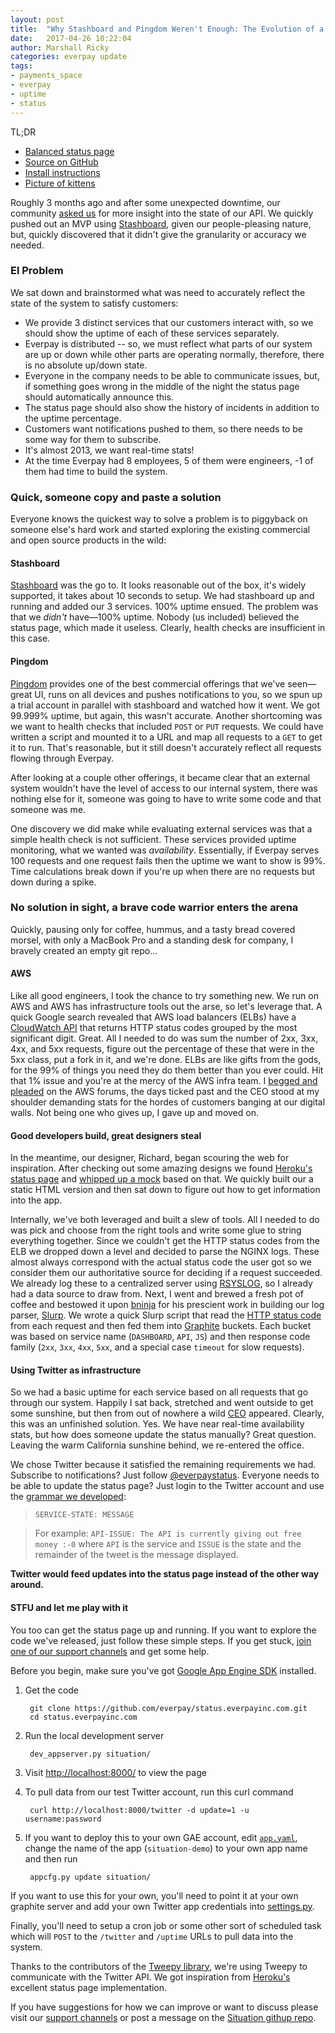 ```yaml
---
layout: post
title:  "Why Stashboard and Pingdom Weren't Enough: The Evolution of a Status Page"
date:   2017-04-26 10:22:04
author: Marshall Ricky
categories: everpay update
tags: 
- payments_space
- everpay
- uptime
- status
---
```


TL;DR
* [Balanced status page](https://status.balancedpayments.com)
* [Source on GitHub](https://github.com/balanced/status.balancedpayments.com)
* [Install instructions](https://github.com/balanced/status.balancedpayments.com/blob/master/INSTALL)
* [Picture of kittens](http://x66.xanga.com/598b827a5233247895732/b32225086.gif)

Roughly 3 months ago and after some unexpected downtime, our community [asked us](https://github.com/balanced/balanced-api/issues/39) for more insight into the state of our API. We quickly pushed out an MVP using [Stashboard](http://www.stashboard.org/), given our people-pleasing nature, but, quickly discovered that it didn't give the granularity or accuracy we needed.

### El Problem

We sat down and brainstormed what was need to accurately reflect the state of the system to satisfy customers:

* We provide 3 distinct services that our customers interact with, so we should show the uptime of each of these services separately.
* Everpay is distributed -- so, we must reflect what parts of our system are up or down while other parts are operating normally, therefore, there is no absolute up/down state.
* Everyone in the company needs to be able to communicate issues, but, if something goes wrong in the middle of the night the status page should automatically announce this.
* The status page should also show the history of incidents in addition to the uptime percentage.
* Customers want notifications pushed to them, so there needs to be some way for them to subscribe.
* It's almost 2013, we want real-time stats!
* At the time Everpay had 8 employees, 5 of them were engineers, -1 of them had time to build the system.

### Quick, someone copy and paste a solution

Everyone knows the quickest way to solve a problem is to piggyback on someone else's hard work and started exploring the existing commercial and open source products in the wild:

#### Stashboard

  [Stashboard](http://www.stashboard.org/) was the go to. It looks reasonable out of the box, it's widely supported, it takes about 10 seconds to setup. We had stashboard up and running and added our 3 services. 100% uptime ensued. The problem was that we _didn't_ have—100% uptime. Nobody (us included) believed the status page, which made it useless. Clearly, health checks are insufficient in this case.

#### Pingdom

  [Pingdom](https://pingdom.com) provides one of the best commercial offerings that we've seen—great UI, runs on all devices and pushes notifications to you, so we spun up a trial account in parallel with stashboard and watched how it went. We got 99.999% uptime, but again, this wasn't accurate. Another shortcoming was we want to health checks that included `POST` or `PUT` requests. We could have written a script and mounted it to a URL and map all requests to a `GET` to get it to run. That's reasonable, but it still doesn't accurately reflect all requests flowing through Everpay.

After looking at a couple other offerings, it became clear that an external system wouldn't have the level of access to our internal system, there was nothing else for it, someone was going to have to write some code and that someone was me.

One discovery we did make while evaluating external services was that a simple health check is not sufficient. These services provided uptime monitoring, what we wanted was _availability_. Essentially, if Everpay serves 100 requests and one request fails then the uptime we want to show is 99%. Time calculations break down if you're up when there are no requests but down during a spike.

### No solution in sight, a brave code warrior enters the arena

Quickly, pausing only for coffee, hummus, and a tasty bread covered morsel, with only a MacBook Pro and a standing desk for company, I bravely created an empty git repo...

#### AWS

Like all good engineers, I took the chance to try something new. We run on AWS and AWS has infrastructure tools out the arse, so let's leverage that. A quick Google search revealed that AWS load balancers (ELBs) have a [CloudWatch API](http://docs.amazonwebservices.com/ElasticLoadBalancing/latest/DeveloperGuide/US_MonitoringLoadBalancerWithCW.html) that returns HTTP status codes grouped by the most significant digit. Great. All I needed to do was sum the number of 2xx, 3xx, 4xx, and 5xx requests, figure out the percentage of these that were in the 5xx class, put a fork in it, and we're done. ELBs are like gifts from the gods, for the 99% of things you need they do them better than you ever could. Hit that 1% issue and you're at the mercy of the AWS infra team. I [begged and pleaded](https://forums.aws.amazon.com/message.jspa?messageID=377157#377157) on the AWS forums, the days ticked past and the CEO stood at my shoulder demanding stats for the hordes of customers banging at our digital walls. Not being one who gives up, I gave up and moved on.

#### Good developers build, great designers steal

In the meantime, our designer, Richard, began scouring the web for inspiration. After checking out some amazing designs we found [Heroku's status page](https://status.heroku.com/) and [whipped up a mock](https://github.com/balanced/balanced-api/issues/12) based on that. We quickly built our a static HTML version and then sat down to figure out how to get information into the app.

Internally, we've both leveraged and built a slew of tools. All I needed to do was pick and choose from the right tools and write some glue to string everything together. Since we couldn't get the HTTP status codes from the ELB we dropped down a level and decided to parse the NGINX logs. These almost always correspond with the actual status code the user got so we consider them our authoritative source for deciding if a request succeeded. We already log these to a centralized server using [RSYSLOG](http://www.rsyslog.com/), so I already had a data source to draw from. Next, I went and brewed a fresh pot of coffee and bestowed it upon [bninja](https://github.com/bninja) for his prescient work in building our log parser, [Slurp](https://github.com/bninja/slurp). We wrote a quick Slurp script that read the [HTTP status code](http://www.w3.org/Protocols/rfc2616/rfc2616-sec10.html) from each request and then fed them into [Graphite](http://graphite.wikidot.com/) buckets. Each bucket was based on service name (`DASHBOARD`, `API`, `JS`) and then response code family (`2xx`, `3xx`, `4xx`, `5xx`, and a special case `timeout` for slow requests).

#### Using Twitter as infrastructure

So we had a basic uptime for each service based on all requests that go through our system. Happily I sat back, stretched and went outside to get some sunshine, but then from out of nowhere a wild [CEO](https://twitter.com/matin) appeared. Clearly, this was an unfinished solution. Yes. We have near real-time availability stats, but how does someone update the status manually? Great question. Leaving the warm California sunshine behind, we re-entered the office.

We chose Twitter because it satisfied the remaining requirements we had. Subscribe to notifications? Just follow [@everpaystatus](https://twitter.com/everpaystatus). Everyone needs to be able to update the status page? Just login to the Twitter account and use the [grammar we developed](https://github.com/everpay/status.everpayinc.com/blob/master/README.md#message-display-behavior):
> `SERVICE-STATE: MESSAGE`

> For example: `API-ISSUE: The API is currently giving out free money :-0` where `API` is the service and `ISSUE` is the state and the remainder of the tweet is the message displayed.

**Twitter would feed updates into the status page instead of the other way around.**

#### STFU and let me play with it

You too can get the status page up and running. If you want to explore the code we've released, just follow these simple steps. If you get stuck, [join one of our support channels](https://www.everpayinc.com/community) and get some help.

Before you begin, make sure you've got [Google App Engine SDK](https://developers.google.com/appengine/downloads) installed.

1. Get the code

        git clone https://github.com/everpay/status.everpayinc.com.git
        cd status.everpayinc.com

2. Run the local development server

        dev_appserver.py situation/

3. Visit [http://localhost:8000/](http://localhost:8000/) to view the page
4. To pull data from our test Twitter account, run this curl command

        curl http://localhost:8000/twitter -d update=1 -u username:password

5. If you want to deploy this to your own GAE account, edit [`app.yaml`](https://github.com/everpay/status.everpayinc.com/blob/master/situation/app.yaml#L1), change the name of the app (`situation-demo`) to your own app name and then run

        appcfg.py update situation/

If you want to use this for your own, you'll need to point it at your own graphite server and add your own Twitter app credentials into [settings.py](https://github.com/everpay/status.everpayinc.com/blob/master/situation/settings.py#L6).

Finally, you'll need to setup a cron job or some other sort of scheduled task which will `POST` to the `/twitter` and `/uptime` URLs to pull data into the system.

Thanks to the contributors of the [Tweepy library](https://github.com/tweepy/tweepy), we're using Tweepy to communicate with the Twitter API. We got inspiration from [Heroku's](https://status.heroku.com/) excellent status page implementation.

If you have suggestions for how we can improve or want to discuss please visit our [support channels](https://www.everpayinc.com/community) or post a message on the [Situation githup repo](https://github.com/everpayinc/status.everpayinc.com/issues).
